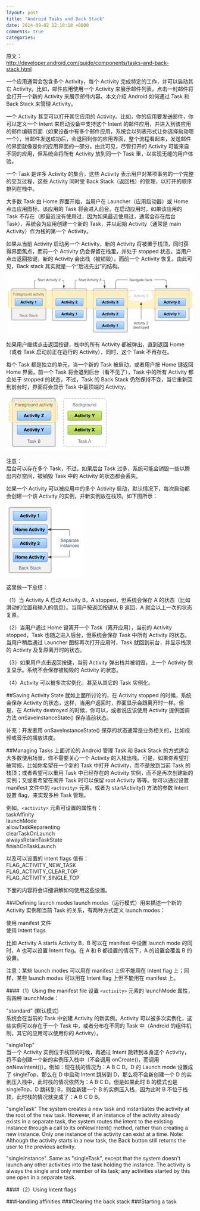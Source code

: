 ```yaml
---
layout: post
title: "Android Tasks and Back Stack"
date: 2014-09-02 12:10:18 +0800
comments: true
categories: 
---
```

原文：  
<http://developer.android.com/guide/components/tasks-and-back-stack.html>

一个应用通常会包含多个 Activity，每个 Activity 完成特定的工作，并可以启动其它 Activity。比如，邮件应用使用一个 Activity 来展示邮件列表，点击一封邮件将会打开一个新的 Activity 来展示邮件内容。本文介绍 Android 如何通过 Task 和 Back Stack 来管理 Activity。
<!--more-->

一个 Activity 甚至可以打开其它应用的 Activity。比如，你的应用要发送邮件，你可以定义一个 Intent 来启动设备中支持这个 Intent 的邮件应用，并进入到该应用的邮件编辑页面（如果设备中有多个邮件应用，系统会以列表形式让你选择启动哪一个），当邮件发送成功后，会退回到你的应用界面，整个流程看起来，发送邮件的界面就像是你的应用界面的一部分。由此可见，尽管打开的 Activity 可能来自不同的应用，但系统会将所有 Activity 放到同一个 Task 里，以实现无缝的用户体验。

一个 Task 是许多 Activity 的集合，这些 Activity 表示用户对某项事务的一个完整的交互过程，这些 Activity 同时受 Back Stack（返回栈）的管理，以打开的顺序排列在栈中。

大多数 Task 由 Home 界面开始，当用户在 Launcher（应用启动器）或 Home 点击应用图标，该应用的 Task 将会进入前台。在启动应用时，如果该应用的 Task 不存在（即最近没有使用过，因为如果最近使用过，通常会存在后台 Task），系统会为应用创建一个新的 Task，并以起始 Activity（通常是 main Activity）作为栈的第一个 Activity。

如果从当前 Activity 启动另一个 Activity，新的 Activity 将被置于栈顶，同时获得界面焦点，而前一个 Activity 仍会保留在栈里，并处于 stopped 状态。当用户点击返回按键，新的 Activity 会出栈（被销毁），而前一个 Activity 恢复。由此可见，Back stack 其实就是一个“后进先出”的结构。

![diagram_backstack](/images/diagram_backstack.png)

如果用户继续点击返回按键，栈中的所有 Activity 都被弹出，直到返回 Home（或者 Task 启动前正在运行的 Activity），同时，这个 Task 不再存在。

每个 Task 都是独立的单元，当一个新的 Task 被启动，或者用户按 Home 键返回 Home 界面，前一个 Task 将会退到后台（看不见了），Task 中的所有 Activity 都会处于 stopped 的状态，不过，Task 的 Back Stack 仍然保持不变，当它重新回到前台时，界面将会显示 Task 中最顶端的 Activity。

![diagram_multitasking](/images/diagram_multitasking.png)

注意：  
后台可以存在多个 Task，不过，如果后台 Task 过多，系统可能会销毁一些以腾出内存空间，被销毁 Task 中的 Activity 的状态都会丢失。

如果一个 Activity 可以被应用中的多个 Activity 启动，默认情况下，每次启动都会创建一个该 Activity 的实例，并新实例放在栈顶。如下图所示：

![diagram_multiple_instances](/images/diagram_multiple_instances.png)

这里做一下总结：

（1）当 Activity A 启动 Activity B，A stopped，但系统会保存 A 的状态（比如滑动的位置和输入的信息）。当用户按返回按键从 B 返回，A 就会以上一次的状态复原。

（2）当用户通过 Home 键离开一个 Task（离开应用），当前的 Activity stopped，Task 也随之进入后台，但系统会保存 Task 中所有 Activity 的状态。当用户稍后通过 Launcher 图标再次打开应用时，Task 就回到前台，并显示栈顶的 Activity 及复原离开时的状态。

（3）如果用户点击返回按键，当前 Activity 弹出栈并被销毁，上一个 Activity 恢复显示。系统不会保存被销毁的 Activity 的状态。

（4）Activity 可以被多次实例化，甚至从其它的 Task 实例化。

##Saving Activity State
就如上面所讨论的，在 Activity stopped 的时候，系统会保存 Activity 的状态，这样，当用户返回时，界面显示会跟离开时一样。但是，在 Activity destroyed 的时候，你可以，或者说应该使用  Activity 提供回调方法 onSaveInstanceState() 保存当前状态。

补充：开发者用 onSaveInstanceState() 保存的状态通常是业务相关的，比如视频或音乐的播放进度。

##Managing Tasks
上面讨论的 Android 管理 Task 和 Back Stack 的方式适合大多数使用场景，你不需要关心一个 Activity 的入栈出栈。可是，如果你希望打破常规，比如你希望在一个新的 Task 中打开 Activity，而不是放到当前 Task 的栈顶；或者希望可以重用 Task 中已经存在的 Activity 实例，而不是再次创建新的实例；又或者希望在离开 Task 时可以保留 root Activity 等等。你可以通过设置 manifest 文件中的  `<activity>` 元素，或者为 startActivity() 方法的参数 Intent 设置 flag，来实现多种 Task 管理。 

例如，`<activity>` 元素可设置的属性有：  
taskAffinity  
launchMode  
allowTaskReparenting  
clearTaskOnLaunch  
alwaysRetainTaskState  
finishOnTaskLaunch  

以及可以设置的 intent flags 值有：  
FLAG_ACTIVITY_NEW_TASK  
FLAG_ACTIVITY_CLEAR_TOP  
FLAG_ACTIVITY_SINGLE_TOP

下面的内容将会详细讲解如何使用这些设置。

###Defining launch modes
launch modes（运行模式）用来描述一个新的 Activity 实例和当前 Task 的关系，有两种方式定义 launch modes：

使用 manifest 文件  
使用 Intent flags

比如 Activity A starts Activity B，B 可以在 manifest 中设置 launch mode 的同时，A 也可以设置 Intent flag。在 A 和 B 都设置的情况下，A 的设置会覆盖 B 的设置。

注意：某些 launch modes 可以用在 manifest 上但不能用在 Intent flag 上；同样，某些 launch modes 可以用在 Intent flag 上但不能用在 manifest 上。

####（1）Using the manifest file
设置 `<activity>` 元素的 launchMode 属性，有四种 launchMode：

"standard" (默认模式)  
系统会在当前的 Task 中创建 Activity 的新实例。Activity 可以被多次实例化，这些实例可以存在于一个 Task 中，或者分布在不同的 Task 中（Android 的组件机制，其它的应用可以使用你的 Activity）。

"singleTop"  
当一个 Activity 实例位于栈顶的时候，再通过 Intent 跳转到本身这个 Activity，将不会创建一个新的实例压入栈中（不会调用 onCreate()，而调用 onNewIntent()）。例如：现在栈的情况为：A B C D。D 的 Launch mode 设置成了 singleTop，那么在 D 中启动 Intent 跳转到 D，那么将不会新创建一个 D 的实例压入栈中，此时栈的情况依然为：A B C D。但是如果此时  B 的模式也是 singleTop，D 跳转到 B，则会新建一个 B 的实例压入栈，因为此时 B 不位于栈顶，此时栈的情况就变成了：A B C D B。

"singleTask"
The system creates a new task and instantiates the activity at the root of the new task. However, if an instance of the activity already exists in a separate task, the system routes the intent to the existing instance through a call to its onNewIntent() method, rather than creating a new instance. Only one instance of the activity can exist at a time.
Note: Although the activity starts in a new task, the Back button still returns the user to the previous activity.

"singleInstance".
Same as "singleTask", except that the system doesn't launch any other activities into the task holding the instance. The activity is always the single and only member of its task; any activities started by this one open in a separate task.



####（2）Using Intent flags

###Handling affinities
###Clearing the back stack
###Starting a task
